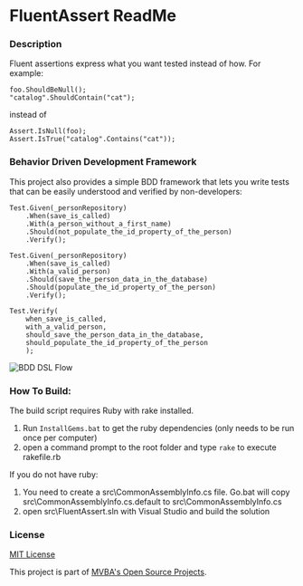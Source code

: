 FluentAssert ReadMe
==
### Description

Fluent assertions express what you want tested instead of how. For example:

    foo.ShouldBeNull();
    "catalog".ShouldContain("cat");

instead of

    Assert.IsNull(foo);
    Assert.IsTrue("catalog".Contains("cat"));

### Behavior Driven Development Framework	
This project also provides a simple BDD framework that lets you write tests that can be easily understood and verified by non-developers:

    Test.Given(_personRepository)
        .When(save_is_called)
		.With(a_person_without_a_first_name)
        .Should(not_populate_the_id_property_of_the_person)
        .Verify();

    Test.Given(_personRepository)
        .When(save_is_called)
		.With(a_valid_person)
        .Should(save_the_person_data_in_the_database)
        .Should(populate_the_id_property_of_the_person)
        .Verify();

    Test.Verify(
        when_save_is_called,
		with_a_valid_person,
        should_save_the_person_data_in_the_database,
        should_populate_the_id_property_of_the_person
        );
		
![BDD DSL Flow][flow]

### How To Build:

The build script requires Ruby with rake installed.

1. Run `InstallGems.bat` to get the ruby dependencies (only needs to be run once per computer)
1. open a command prompt to the root folder and type `rake` to execute rakefile.rb

If you do not have ruby:

1. You need to create a src\CommonAssemblyInfo.cs file. Go.bat will copy src\CommonAssemblyInfo.cs.default to src\CommonAssemblyInfo.cs
1. open src\FluentAssert.sln with Visual Studio and build the solution
		
### License		

[MIT License][mitlicense]

This project is part of [MVBA's Open Source Projects][MvbaLawGithub].

[flow]: https://raw.github.com/mvba/FluentAssert/master/bdd_dsl_flow.png  "BDD DSL Flow"
[MvbaLawGithub]: http://mvbalaw.github.io
[mitlicense]: http://www.opensource.org/licenses/mit-license.php

